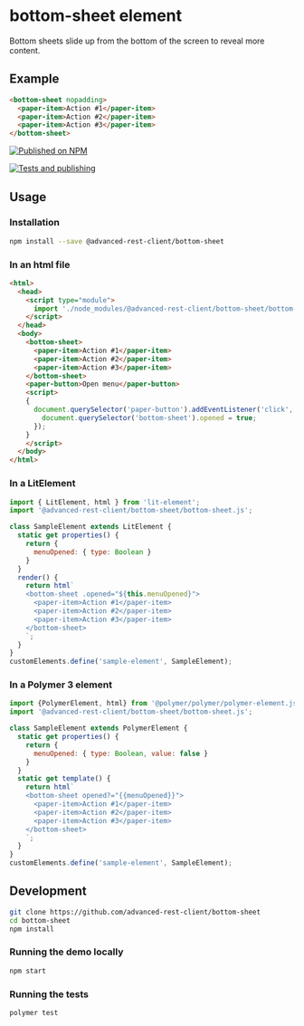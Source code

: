 # bottom-sheet element

Bottom sheets slide up from the bottom of the screen to reveal more content.

## Example

```html
<bottom-sheet nopadding>
  <paper-item>Action #1</paper-item>
  <paper-item>Action #2</paper-item>
  <paper-item>Action #3</paper-item>
</bottom-sheet>
```

[![Published on NPM](https://img.shields.io/npm/v/@advanced-rest-client/bottom-sheet.svg)](https://www.npmjs.com/package/@advanced-rest-client/bottom-sheet)

[![Tests and publishing](https://github.com/advanced-rest-client/bottom-sheet/actions/workflows/deployment.yml/badge.svg)](https://github.com/advanced-rest-client/bottom-sheet/actions/workflows/deployment.yml)

## Usage

### Installation

```sh
npm install --save @advanced-rest-client/bottom-sheet
```

### In an html file

```html
<html>
  <head>
    <script type="module">
      import './node_modules/@advanced-rest-client/bottom-sheet/bottom-sheet.js';
    </script>
  </head>
  <body>
    <bottom-sheet>
      <paper-item>Action #1</paper-item>
      <paper-item>Action #2</paper-item>
      <paper-item>Action #3</paper-item>
    </bottom-sheet>
    <paper-button>Open menu</paper-button>
    <script>
    {
      document.querySelector('paper-button').addEventListener('click', () => {
        document.querySelector('bottom-sheet').opened = true;
      });
    }
    </script>
  </body>
</html>
```

### In a LitElement

```js
import { LitElement, html } from 'lit-element';
import '@advanced-rest-client/bottom-sheet/bottom-sheet.js';

class SampleElement extends LitElement {
  static get properties() {
    return {
      menuOpened: { type: Boolean }
    }
  }
  render() {
    return html`
    <bottom-sheet .opened="${this.menuOpened}">
      <paper-item>Action #1</paper-item>
      <paper-item>Action #2</paper-item>
      <paper-item>Action #3</paper-item>
    </bottom-sheet>
    `;
  }
}
customElements.define('sample-element', SampleElement);
```

### In a Polymer 3 element

```js
import {PolymerElement, html} from '@polymer/polymer/polymer-element.js';
import '@advanced-rest-client/bottom-sheet/bottom-sheet.js';

class SampleElement extends PolymerElement {
  static get properties() {
    return {
      menuOpened: { type: Boolean, value: false }
    }
  }
  static get template() {
    return html`
    <bottom-sheet opened?="{{menuOpened}}">
      <paper-item>Action #1</paper-item>
      <paper-item>Action #2</paper-item>
      <paper-item>Action #3</paper-item>
    </bottom-sheet>
    `;
  }
}
customElements.define('sample-element', SampleElement);
```

## Development

```sh
git clone https://github.com/advanced-rest-client/bottom-sheet
cd bottom-sheet
npm install
```

### Running the demo locally

```sh
npm start
```

### Running the tests

```sh
polymer test
```
